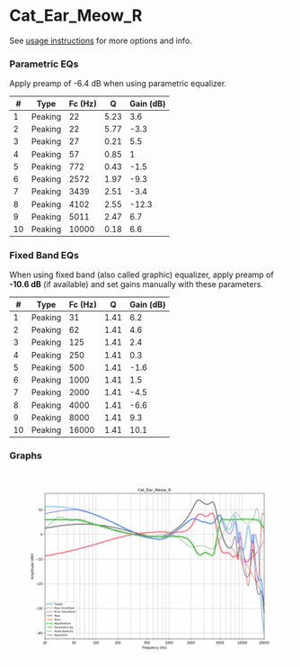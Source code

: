 # Cat_Ear_Meow_R
See [usage instructions](https://github.com/jaakkopasanen/AutoEq#usage) for more options and info.

### Parametric EQs
Apply preamp of -6.4 dB when using parametric equalizer.

|   # | Type    |   Fc (Hz) |    Q |   Gain (dB) |
|-----|---------|-----------|------|-------------|
|   1 | Peaking |        22 | 5.23 |         3.6 |
|   2 | Peaking |        22 | 5.77 |        -3.3 |
|   3 | Peaking |        27 | 0.21 |         5.5 |
|   4 | Peaking |        57 | 0.85 |         1   |
|   5 | Peaking |       772 | 0.43 |        -1.5 |
|   6 | Peaking |      2572 | 1.97 |        -9.3 |
|   7 | Peaking |      3439 | 2.51 |        -3.4 |
|   8 | Peaking |      4102 | 2.55 |       -12.3 |
|   9 | Peaking |      5011 | 2.47 |         6.7 |
|  10 | Peaking |     10000 | 0.18 |         6.6 |

### Fixed Band EQs
When using fixed band (also called graphic) equalizer, apply preamp of **-10.6 dB** (if available) and set gains manually with these parameters.

|   # | Type    |   Fc (Hz) |    Q |   Gain (dB) |
|-----|---------|-----------|------|-------------|
|   1 | Peaking |        31 | 1.41 |         6.2 |
|   2 | Peaking |        62 | 1.41 |         4.6 |
|   3 | Peaking |       125 | 1.41 |         2.4 |
|   4 | Peaking |       250 | 1.41 |         0.3 |
|   5 | Peaking |       500 | 1.41 |        -1.6 |
|   6 | Peaking |      1000 | 1.41 |         1.5 |
|   7 | Peaking |      2000 | 1.41 |        -4.5 |
|   8 | Peaking |      4000 | 1.41 |        -6.6 |
|   9 | Peaking |      8000 | 1.41 |         9.3 |
|  10 | Peaking |     16000 | 1.41 |        10.1 |

### Graphs
![](./Cat_Ear_Meow_R.png)
